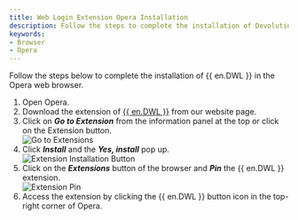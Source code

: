 ```yaml
---
title: Web Login Extension Opera Installation
description: Follow the steps to complete the installation of Devolutions Web Login in the Opera web browser. 
keywords:
- Browser
- Opera
---
```

Follow the steps below to complete the installation of {{ en.DWL }} in the Opera web browser.

1. Open Opera.
1. Download the extension of [{{ en.DWL }}](https://devolutions.net/web-login) from our website page.
1. Click on ***Go to Extension*** from the information panel at the top or click on the Extension button.  
![Go to Extensions](https://webdevolutions.azureedge.net/docs/en/kb/KB4815.png)  
1. Click ***Install*** and the ***Yes, install*** pop up.  
![Extension Installation Button](https://webdevolutions.azureedge.net/docs/en/kb/KB4816.png)  
1. Click on the ***Extensions*** button of the browser and ***Pin*** the {{ en.DWL }} extension.  
![Extension Pin](https://webdevolutions.azureedge.net/docs/en/kb/KB4817.png)  
1. Access the extension by clicking the {{ en.DWL }} button icon in the top-right corner of Opera.